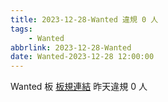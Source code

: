 ```yaml
---
title: 2023-12-28-Wanted 違規 0 人
tags:
    - Wanted
abbrlink: 2023-12-28-Wanted
date: Wanted-2023-12-28 12:00:00
---
```

Wanted 板 [板規連結](https://www.ptt.cc/bbs/Wanted/M.1608829773.A.D3B.html)
昨天違規 0 人
